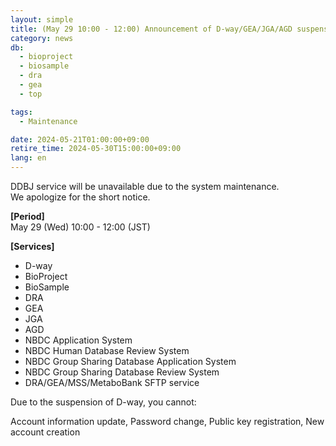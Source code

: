 ```yaml
---
layout: simple
title: (May 29 10:00 - 12:00) Announcement of D-way/GEA/JGA/AGD suspension 
category: news
db:
  - bioproject
  - biosample
  - dra
  - gea
  - top

tags:
  - Maintenance

date: 2024-05-21T01:00:00+09:00
retire_time: 2024-05-30T15:00:00+09:00
lang: en
---
```


  
DDBJ service will be unavailable due to the system maintenance.    
We apologize for the short notice.

**[Period]**  
May 29 (Wed) 10:00 - 12:00 (JST)    

**[Services]** 
- D-way
- BioProject
- BioSample
- DRA
- GEA
- JGA
- AGD
- NBDC Application System
- NBDC Human Database Review System
- NBDC Group Sharing Database Application System
- NBDC Group Sharing Database Review System
- DRA/GEA/MSS/MetaboBank SFTP service

Due to the suspension of D-way, you cannot:

Account information update,
Password change,
Public key registration,
New account creation
